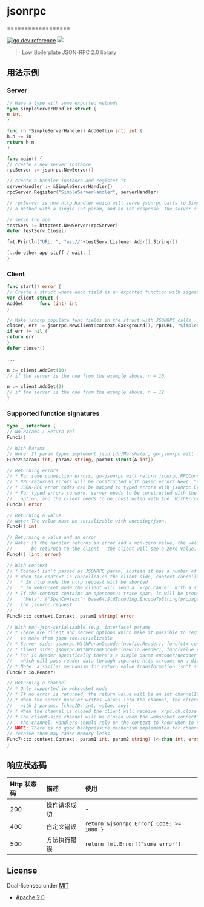 # jsonrpc
==================

[![go.dev reference](https://img.shields.io/badge/go.dev-reference-007d9c?logo=go&logoColor=white&style=flat-square)](https://pkg.go.dev/github.com/gozelle/jsonrpc)
[![](https://img.shields.io/badge/made%20by-Protocol%20Labs-blue.svg?style=flat-square)](https://protocol.ai)

> Low Boilerplate JSON-RPC 2.0 library

## 用法示例

### Server

```go
// Have a type with some exported methods
type SimpleServerHandler struct {
n int
}

func (h *SimpleServerHandler) AddGet(in int) int {
h.n += in
return h.n
}

func main() {
// create a new server instance
rpcServer := jsonrpc.NewServer()

// create a handler instance and register it
serverHandler := &SimpleServerHandler{}
rpcServer.Register("SimpleServerHandler", serverHandler)

// rpcServer is now http.Handler which will serve jsonrpc calls to SimpleServerHandler.AddGet
// a method with a single int param, and an int response. The server supports both http and websockets.

// serve the api
testServ := httptest.NewServer(rpcServer)
defer testServ.Close()

fmt.Println("URL: ", "ws://"+testServ.Listener.Addr().String())

[..do other app stuff / wait..]
}
```

### Client

```go
func start() error {
// Create a struct where each field is an exported function with signatures matching rpc calls
var client struct {
AddGet      func (int) int
}

// Make jsonrp populate func fields in the struct with JSONRPC calls
closer, err := jsonrpc.NewClient(context.Background(), rpcURL, "SimpleServerHandler", &client, nil)
if err != nil {
return err
}
defer closer()

...

n := client.AddGet(10)
// if the server is the one from the example above, n = 10

n := client.AddGet(2)
// if the server is the one from the example above, n = 12
}
```

### Supported function signatures

```go
type _ interface {
// No Params / Return val
Func1()

// With Params
// Note: If param types implement json.[Un]Marshaler, go-jsonrpc will use it
Func2(param1 int, param2 string, param3 struct{A int})

// Returning errors
// * For some connection errors, go-jsonrpc will return jsonrpc.RPCConnectionError{}.
// * RPC-returned errors will be constructed with basic errors.New(__"string message"__)
// * JSON-RPC error codes can be mapped to typed errors with jsonrpc.Errors - https://pkg.go.dev/github.com/gozelle/jsonrpc#Errors
// * For typed errors to work, server needs to be constructed with the `WithServerErrors`
//   option, and the client needs to be constructed with the `WithErrors` option
Func3() error

// Returning a value
// Note: The value must be serializable with encoding/json.
Func4() int

// Returning a value and an error
// Note: if the handler returns an error and a non-zero value, the value will not
//       be returned to the client - the client will see a zero value.
Func4() (int, error)

// With context
// * Context isn't passed as JSONRPC param, instead it has a number of different uses
// * When the context is cancelled on the client side, context cancellation should propagate to the server handler
//   * In http mode the http request will be aborted
//   * In websocket mode the client will send a `xrpc.cancel` with a single param containing ID of the cancelled request
// * If the context contains an opencensus trace span, it will be propagated to the server through a
//   `"Meta": {"SpanContext": base64.StdEncoding.EncodeToString(propagation.Binary(span.SpanContext()))}` field in
//   the jsonrpc request
//   
Func5(ctx context.Context, param1 string) error

// With non-json-serializable (e.g. interface) params
// * There are client and server options which make it possible to register transformers for types
//   to make them json-(de)serializable
// * Server side: jsonrpc.WithParamDecoder(new(io.Reader), func(ctx context.Context, b []byte) (reflect.Value, error) { ... }
// * Client side: jsonrpc.WithParamEncoder(new(io.Reader), func(value reflect.Value) (reflect.Value, error) { ... }
// * For io.Reader specifically there's a simple param encoder/decoder implementation in go-jsonrpc/httpio package
//   which will pass reader data through separate http streams on a different hanhler.
// * Note: a similar mechanism for return value transformation isn't supported yet
Func6(r io.Reader)

// Returning a channel
// * Only supported in websocket mode
// * If no error is returned, the return value will be an int channelId
// * When the server handler writes values into the channel, the client will receive `xrpc.ch.val` notifications
//   with 2 params: [chanID: int, value: any]
// * When the channel is closed the client will receive `xrpc.ch.close` notification with a single param: [chanId: int]
// * The client-side channel will be closed when the websocket connection breaks; Server side will discard writes to
//   the channel. Handlers should rely on the context to know when to stop writing to the returned channel.
// NOTE: There is no good backpressure mechanism implemented for channels, returning values faster that the client can
// receive them may cause memory leaks.
Func7(ctx context.Context, param1 int, param2 string) (<-chan int, error)
}

```

## 响应状态码

| Http 状态码 | 描述                                   | 使用                                       |
|:---------|:-------------------------------------|:-----------------------------------------|
| 200      | 操作请求成功                               | -                                        |
| 400      | 自定义错误                                | `return &jsonrpc.Error{ Code: >= 1000 }` |
| 500      | 方法执行错误                               | `return fmt.Errorf("some error")`        |

## License

Dual-licensed under [MIT](https://github.com/gozelle/jsonrpc/blob/master/LICENSE-MIT)
+ [Apache 2.0](https://github.com/gozelle/jsonrpc/blob/master/LICENSE-APACHE)
